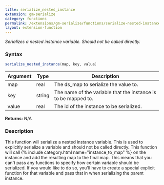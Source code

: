 ```yaml
---
title: serialize_nested_instance
extension: gm-serialize
category: functions
permalink: /extensions/gm-serialize/functions/serialize-nested-instance/
layout: extension-function
---
```


_Serializes a nested instance variable. Should not be called directly._

### Syntax
```cs
serialize_nested_instance(map, key, value)
```

| Argument | Type | Description |
| --- | --- | --- |
| map | real | The ds_map to serialize the value to. |
| key | string | The name of the variable that the instance is to be mapped to. |
| value | real | The id of the instance to be serialized. |

**Returns:** N/A

### Description
This function will serialize a nested instance variable. This is used to explicitly serialize a variable and should not be called directly. This function will call {% include category.html name="instance_to_map" %} on the instance and add the resulting map to the final map. This means that you can't pass any functions to specify how certain variable should be serialized. If you would like to do so, you'll have to create a special explicit function for that variable and pass that in when serializing the parent instance.